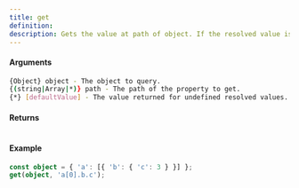 ```yaml
---
title: get
definition: 
description: Gets the value at path of object. If the resolved value is undefined, the defaultValue is returned.
---
```



#### Arguments


```bash
{Object} object - The object to query.
{(string|Array|*)} path - The path of the property to get.
{*} [defaultValue] - The value returned for undefined resolved values.
```


#### Returns


```bash

```


#### Example


```ts
const object = { 'a': [{ 'b': { 'c': 3 } }] };get(object, 'a[0].b.c');
```